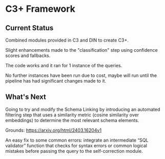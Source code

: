 # C3+ Framework

## Current Status

Combined modules provided in C3 and DIN to create C3+.

Slight enhancements made to the "classification" step using confidence scores and fallbacks.

The code works and it ran for 1 instance of the queries.

No further instances have been run due to cost, maybe will run until the pipeline has had significant changes made to it.

## What's Next

Going to try and modify the Schema Linking by introducing an automated filtering step that uses a similarity metric (cosine similarity over embeddings) to determine the most relevant schema elements.

Grounds: https://arxiv.org/html/2403.16204v1

An easy fix to some common errors: integrate an intermediate “SQL validator” function that checks for syntax errors or common logical mistakes before passing the query to the self-correction module.
